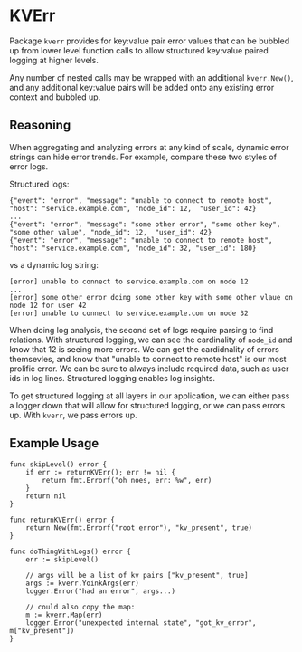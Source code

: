 # KVErr

Package `kverr` provides for key:value pair error values that can be bubbled up from lower level function calls to allow structured key:value paired logging at higher levels.

Any number of nested calls may be wrapped with an additional `kverr.New()`, and any additional key:value pairs will be added onto any existing error context and bubbled up.


## Reasoning

When aggregating and analyzing errors at any kind of scale, dynamic error strings can hide error trends. For example, compare these two styles of error logs.

Structured logs:
```
{"event": "error", "message": "unable to connect to remote host", "host": "service.example.com", "node_id": 12,  "user_id": 42}
...
{"event": "error", "message": "some other error", "some other key", "some other value", "node_id": 12,  "user_id": 42}
{"event": "error", "message": "unable to connect to remote host", "host": "service.example.com", "node_id": 32, "user_id": 180}
```

vs a dynamic log string:
```
[error] unable to connect to service.example.com on node 12
...
[error] some other error doing some other key with some other vlaue on node 12 for user 42
[error] unable to connect to service.example.com on node 32
```

When doing log analysis, the second set of logs require parsing to find relations. With structured logging, we can see the cardinality of `node_id` and know that 12 is seeing more errors. We can get the cardidnality of errors themsevles, and know that "unable to connect to remote host" is our most prolific error. We can be sure to always include required data, such as user ids in log lines. Structured logging enables log insights.

To get structured logging at all layers in our application, we can either pass a logger down that will allow for structured logging, or we can pass errors up. With `kverr`, we pass errors up. 


## Example Usage

```
func skipLevel() error {
	if err := returnKVErr(); err != nil {
		return fmt.Errorf("oh noes, err: %w", err)
	}
	return nil
}

func returnKVErr() error {
	return New(fmt.Errorf("root error"), "kv_present", true)
}

func doThingWithLogs() error {
    err := skipLevel()

    // args will be a list of kv pairs ["kv_present", true]
    args := kverr.YoinkArgs(err) 
    logger.Error("had an error", args...)

    // could also copy the map:
    m := kverr.Map(err)
    logger.Error("unexpected internal state", "got_kv_error", m["kv_present"])
}


```
